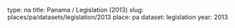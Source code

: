 type: na
title: Panama / Legislation (2013)
slug: places/pa/datasets/legislation/2013
place: pa
dataset: legislation
year: 2013
